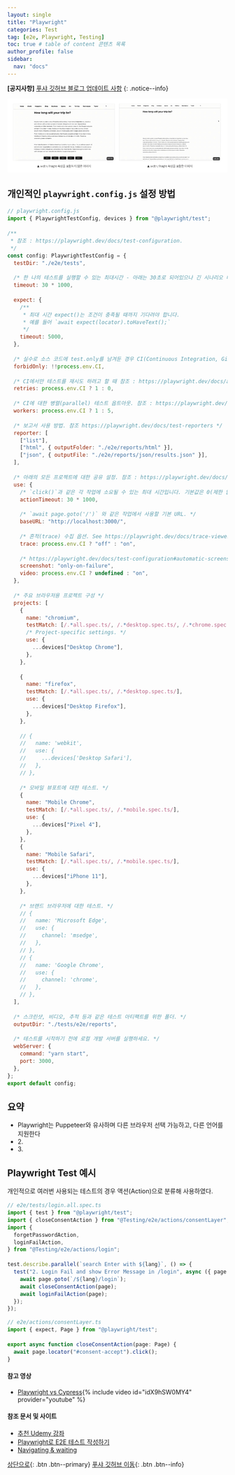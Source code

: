 ```yaml
---
layout: single
title: "Playwright"
categories: Test
tag: [e2e, Playwright, Testing]
toc: true # table of content 콘텐츠 목록
author_profile: false
sidebar:
  nav: "docs"
---
```


**[공지사항]** [푸샤 깃허브 블로그 업데이트 사항](https://github.com/de24world/de24world.github.io)
{: .notice--info}

<img src="/assets/images/CLS/width_height.gif" />

## 개인적인 `playwright.config.js` 설정 방법

```js
// playwright.config.js
import { PlaywrightTestConfig, devices } from "@playwright/test";

/**
 * 참조 : https://playwright.dev/docs/test-configuration.
 */
const config: PlaywrightTestConfig = {
  testDir: "./e2e/tests",

  /* 한 나의 테스트를 실행할 수 있는 최대시간 - 아래는 30초로 되어있으나 긴 시나리오 테스트의 경우 더 길게 설정하면 된다. 아니면 에러가 발생*/
  timeout: 30 * 1000,

  expect: {
    /**
     * 최대 시간 expect()는 조건이 충족될 때까지 기다려야 합니다.
     * 예를 들어 `await expect(locator).toHaveText();`
     */
    timeout: 5000,
  },

  /* 실수로 소스 코드에 test.only를 남겨둔 경우 CI(Continuous Integration, Git Workflow 등)에서 빌드 실패. */
  forbidOnly: !!process.env.CI,

  /* CI에서만 테스트를 재시도 하려고 할 때 참조 : https://playwright.dev/docs/api/class-testconfig#test-config-retries*/
  retries: process.env.CI ? 1 : 0,

  /* CI에 대한 병렬(parallel) 테스트 옵트아웃. 참조 : https://playwright.dev/docs/api/class-testconfig#test-config-workers */
  workers: process.env.CI ? 1 : 5,

  /* 보고서 사용 방법. 참조 https://playwright.dev/docs/test-reporters */
  reporter: [
    ["list"],
    ["html", { outputFolder: "./e2e/reports/html" }],
    ["json", { outputFile: "./e2e/reports/json/results.json" }],
  ],

  /* 아래의 모든 프로젝트에 대한 공유 설정. 참조 : https://playwright.dev/docs/api/class-testoptions. */
  use: {
    /* `click()`과 같은 각 작업에 소요될 수 있는 최대 시간입니다. 기본값은 0(제한 없음). */
    actionTimeout: 30 * 1000,

    /* `await page.goto('/')` 와 같은 작업에서 사용할 기본 URL. */
    baseURL: "http://localhost:3000/",

    /* 흔적(trace) 수집 옵션. See https://playwright.dev/docs/trace-viewer */
    trace: process.env.CI ? "off" : "on",

    /* https://playwright.dev/docs/test-configuration#automatic-screenshots */
    screenshot: "only-on-failure",
    video: process.env.CI ? undefined : "on",
  },

  /* 주요 브라우저용 프로젝트 구성 */
  projects: [
    {
      name: "chromium",
      testMatch: [/.*all.spec.ts/, /.*desktop.spec.ts/, /.*chrome.spec.ts/],
      /* Project-specific settings. */
      use: {
        ...devices["Desktop Chrome"],
      },
    },

    {
      name: "firefox",
      testMatch: [/.*all.spec.ts/, /.*desktop.spec.ts/],
      use: {
        ...devices["Desktop Firefox"],
      },
    },

    // {
    //   name: 'webkit',
    //   use: {
    //     ...devices['Desktop Safari'],
    //   },
    // },

    /* 모바일 뷰포트에 대한 테스트. */
    {
      name: "Mobile Chrome",
      testMatch: [/.*all.spec.ts/, /.*mobile.spec.ts/],
      use: {
        ...devices["Pixel 4"],
      },
    },
    {
      name: "Mobile Safari",
      testMatch: [/.*all.spec.ts/, /.*mobile.spec.ts/],
      use: {
        ...devices["iPhone 11"],
      },
    },

    /* 브랜드 브라우저에 대한 테스트. */
    // {
    //   name: 'Microsoft Edge',
    //   use: {
    //     channel: 'msedge',
    //   },
    // },
    // {
    //   name: 'Google Chrome',
    //   use: {
    //     channel: 'chrome',
    //   },
    // },
  ],

  /* 스크린샷, 비디오, 추적 등과 같은 테스트 아티팩트를 위한 폴더. */
  outputDir: "./tests/e2e/reports",

  /* 테스트를 시작하기 전에 로컬 개발 서버를 실행하세요. */
  webServer: {
    command: "yarn start",
    port: 3000,
  },
};
export default config;
```

<div class="notice--success">
<h2>요약</h2>
<ul>
  <li>Playwright는 Puppeteer와 유사하며 다른 브라우저 선택 가능하고, 다른 언어를 지원한다</li>
  <li>2. </li>
  <li>3. </li>
</ul>
</div>

## Playwright Test 예시

개인적으로 여러번 사용되는 테스트의 경우 액션(Action)으로 분류해 사용하였다.

```js
// e2e/tests/login.all.spec.ts
import { test } from "@playwright/test";
import { closeConsentAction } from "@Testing/e2e/actions/consentLayer";
import {
  forgetPasswordAction,
  loginFailAction,
} from "@Testing/e2e/actions/login";

test.describe.parallel(`search Enter with ${lang}`, () => {
  test("2. Login Fail and show Error Message in /login", async ({ page }) => {
    await page.goto(`/${lang}/login`);
    await closeConsentAction(page);
    await loginFailAction(page);
  });
});
```

```js
// e2e/actions/consentLayer.ts
import { expect, Page } from "@playwright/test";

export async function closeConsentAction(page: Page) {
  await page.locator("#consent-accept").click();
}
```

#### 참고 영상

- [Playwright vs Cypress](https://youtu.be/idX9hSW0MY4){% include video id="idX9hSW0MY4" provider="youtube" %}

#### 참조 문서 및 사이트

- [추천 Udemy 강좌](https://computeruniverse.udemy.com/course/automated-software-testing-with-playwright)
- [Playwright로 E2E 테스트 작성하기](https://ui.toast.com/weekly-pick/ko_20210818)
- [Navigating & waiting](https://www.checklyhq.com/learn/headless/basics-navigation/)

[상단으로](#svg-란){: .btn .btn--primary}
[푸샤 깃허브 이동](https://github.com/de24world){: .btn .btn--info}
